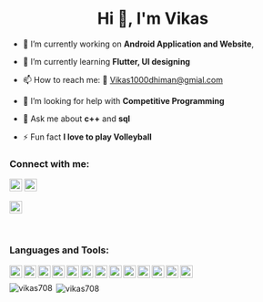 <h1 align="center">Hi 👋, I'm Vikas</h1>

- 🔭 I’m currently working on **Android Application and Website**,

- 🌱 I’m currently learning **Flutter, UI designing**

- 📫 How to reach me: 📧 Vikas1000dhiman@gmial.com

- 🤔 I’m looking for help with **Competitive Programming**

- 💬 Ask me about **c++** and **sql**

- ⚡ Fun fact **I love to play Volleyball**

### Connect with me:

<a href="https://twitter.com/Vikas07560436" target="blank"><img src="https://cdn.jsdelivr.net/npm/simple-icons@3.0.1/icons/twitter.svg" alt="vikas780" height="22" width="22" /></a>
<a href="https://www.linkedin.com/in/vikas-dhiman-034018191/" target="blank"><img src="https://cdn.jsdelivr.net/npm/simple-icons@3.0.1/icons/linkedin.svg" alt="vikas780" height="22" width="22" /></a>

<a href="https://www.instagram.com/vikas_.13/" target="blank"><img src="https://cdn.jsdelivr.net/npm/simple-icons@v3/icons/instagram.svg" alt="vikas780" height="22" width="22" /></a>

<br />

### Languages and Tools:

<img  align="left"  src="https://www.vectorlogo.zone/logos/dartlang/dartlang-icon.svg" alt="dart" width="22" height="22"/>
<img  align="left"  src="https://devicons.github.io/devicon/devicon.git/icons/django/django-original.svg" alt="django" width="22" height="22"/> 
<img   align="left" src="https://www.vectorlogo.zone/logos/figma/figma-icon.svg" alt="figma" width="22" height="22"/> 
<img   align="left" src="https://www.vectorlogo.zone/logos/firebase/firebase-icon.svg" alt="firebase" width="22" height="22"/> 
<img   align="left" src="https://www.vectorlogo.zone/logos/pocoo_flask/pocoo_flask-icon.svg" alt="flask" width="22" height="22"/> <img   align="left" src="https://www.vectorlogo.zone/logos/flutterio/flutterio-icon.svg" alt="flutter" width="22" height="22"/> 
<img   align="left" src="https://www.vectorlogo.zone/logos/git-scm/git-scm-icon.svg" alt="git" width="22" height="22"/> 
<img   align="left" src="https://devicons.github.io/devicon/devicon.git/icons/linux/linux-original.svg" alt="linux" width="22" height="22"/> 
<img  align="left"  src="https://devicons.github.io/devicon/devicon.git/icons/mysql/mysql-original-wordmark.svg" alt="mysql" width="22" height="22"/> 
<img   align="left" src="https://devicons.github.io/devicon/devicon.git/icons/postgresql/postgresql-original-wordmark.svg" alt="postgresql" width="22" height="22"/> 
<img   align="left" src="https://devicons.github.io/devicon/devicon.git/icons/python/python-original.svg" alt="python" width="22" height="22"/><img   align="left" src="https://www.vectorlogo.zone/logos/sketchapp/sketchapp-icon.svg" alt="sketch" width="22" height="22"/> 
<img  align="left"  src="https://devicons.github.io/devicon/devicon.git/icons/swift/swift-original-wordmark.svg" alt="swift" width="22" height="22"/>

<br>
<p><img align="left" src="https://github-readme-stats.vercel.app/api/top-langs/?username=vikas780&layout=algolia&hide=html" alt="vikas708" /></p>

<p>&nbsp;<img align="center" src="https://github-readme-stats.vercel.app/api?username=vikas780&theme=algolia&show_icons=true" alt="vikas708" /></p>



